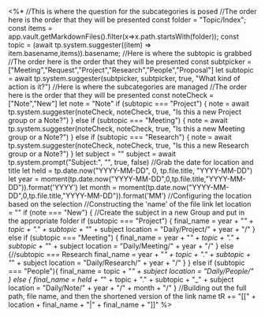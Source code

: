<%*
//This is where the question for the subcategories is posed
//The order here is the order that they will be presented
const folder = "Topic/Index";
const items = app.vault.getMarkdownFiles().filter(x=>x.path.startsWith(folder));
const topic = (await tp.system.suggester((item) => item.basename,items)).basename;
//Here is where the subtopic is grabbed
//The order here is the order that they will be presented
const subtpicker = ["Meeting","Request","Project","Research","People","Proposal"]
let subtopic = await tp.system.suggester(subtpicker, subtpicker, true, "What kind of action is it?")
//Here is where the subcategories are managed
//The order here is the order that they will be presented
const noteCheck = ["Note","New"]
let note = "Note"
if (subtopic === "Project") {
  note = await tp.system.suggester(noteCheck, noteCheck, true, "Is this a new Project group or a Note?")
} else if (subtopic === "Meeting") {
  note = await tp.system.suggester(noteCheck, noteCheck, true, "Is this a new Meeting group or a Note?")
} else if (subtopic === "Research") {
  note = await tp.system.suggester(noteCheck, noteCheck, true, "Is this a new Research group or a Note?")
}
let subject = ""
subject = await tp.system.prompt("Subject:", "", true, false)
//Grab the date for location and title
let held = tp.date.now("YYYY-MM-DD", 0, tp.file.title, "YYYY-MM-DD")
let year = moment(tp.date.now("YYYY-MM-DD",0,tp.file.title,"YYYY-MM-DD")).format('YYYY')
let month = moment(tp.date.now("YYYY-MM-DD",0,tp.file.title,"YYYY-MM-DD")).format('MM')
//Configuring the location based on the selection
//Constructing the 'name' of the file link
let location = ""
if (note === "New") {
//Create the subject in a new Group and put in the appropriate folder
  if (subtopic === "Project") {
	  final_name = year + "_" + topic + "." + subtopic + "_" + subject
	  location = "Daily/Project/" + year + "/"
	  } else if (subtopic === "Meeting") {
	  final_name = year + "_" + topic + "." + subtopic + "_" + subject
	  location = "Daily/Meeting/" + year + "/"
	  } else {//subtopic === Research
	  final_name = year + "_" + topic + "." + subtopic + "_" + subject
	  location = "Daily/Research/" + year + "/"
  }
} else if (subtopic === "People"){
  final_name = topic + "_" + subject
  location = "Daily/People/"
} else {
  final_name = held + "_" + topic + "." + subtopic + "_" + subject
  location = "Daily/Note/" + year + "/" + month + "/"
}
//Building out the full path, file name, and then the shortened version of the link name
tR += "\[\[" + location + final_name + "\|" + final_name + "\]\]"
%> 